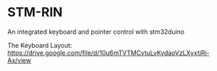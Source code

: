 # STM-RIN
An integrated keyboard and pointer control with stm32duino


The Keyboard Layout: https://drive.google.com/file/d/10u6mTVTMCvtuLvKydaoVzLXyxtiRi-Ax/view
